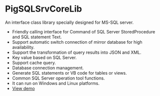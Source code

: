 # PigSQLSrvCoreLib

An interface class library specially designed for MS-SQL server.

 - Friendly calling interface for Command of SQL Server StoredProcedure and SQL statement Text.
 - Support automatic switch connection of mirror database for high availability.
 - Support the transformation of query results into JSON and XML.
 - Key value based on SQL Server.
 - Support cache query.
 - Database connection management.
 - Generate SQL statements or VB code for tables or views.
 - Common SQL Server operation tool functions.
 - It can run on Windows and Linux platforms.
- [View demo ](https://www.nuget.org/packages/PigSQLSrvCoreLibDemo/)